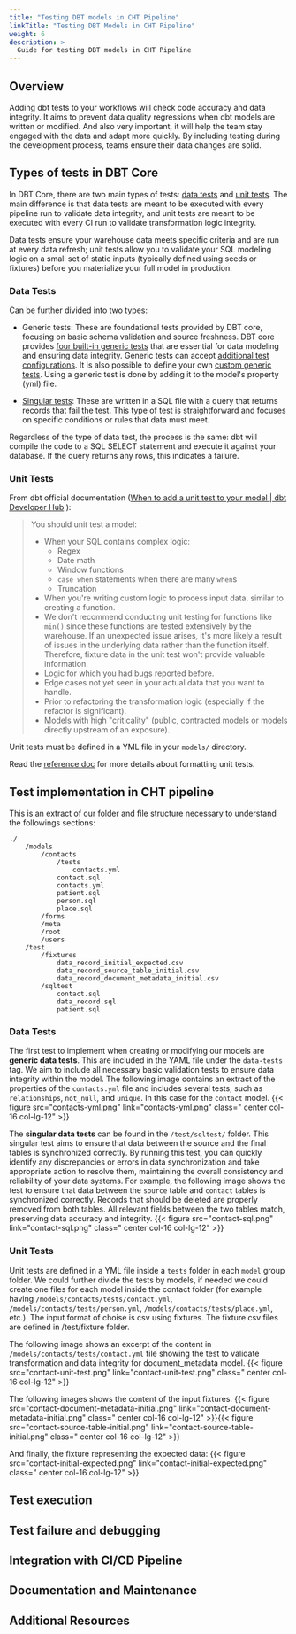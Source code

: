 ```yaml
---
title: "Testing DBT models in CHT Pipeline"
linkTitle: "Testing DBT Models in CHT Pipeline"
weight: 6
description: >
  Guide for testing DBT models in CHT Pipeline
---
```


## Overview

Adding dbt tests to your workflows will check code accuracy and data integrity. It aims to prevent data quality regressions when dbt models are written or modified. And also very important, it will help the team stay engaged with the data and adapt more quickly. By including testing during the development process, teams ensure their data changes are solid.

## Types of tests in DBT Core

In DBT Core, there are two main types of tests: [data tests](https://docs.getdbt.com/docs/build/data-tests) and [unit tests](https://docs.getdbt.com/docs/build/unit-tests). The main difference is that data tests are meant to be executed with every pipeline run to validate data integrity, and unit tests are meant to be executed with every CI run to validate transformation logic integrity.

Data tests ensure your warehouse data meets specific criteria and are run at every data refresh; unit tests allow you to validate your SQL modeling logic on a small set of static inputs (typically defined using seeds or fixtures) before you materialize your full model in production.

### Data Tests

Can be further divided into two types:
- Generic tests: These are foundational tests provided by DBT core, focusing on basic schema validation and source freshness. DBT core provides [four built-in generic tests](https://docs.getdbt.com/docs/build/data-tests#generic-data-tests) that are essential for data modeling and ensuring data integrity. Generic tests can accept [additional test configurations](https://docs.getdbt.com/reference/data-test-configs).
It is also possible to define your own [custom generic tests](https://docs.getdbt.com/best-practices/writing-custom-generic-tests).
Using a generic test is done by adding it to the model's property (yml) file.

- [Singular tests](https://docs.getdbt.com/docs/build/data-tests#singular-data-tests): These are written in a SQL file with a query that returns records that fail the test. This type of test is straightforward and focuses on specific conditions or rules that data must meet.

Regardless of the type of data test, the process is the same: dbt will compile the code to a SQL SELECT statement and execute it against your database. If the query returns any rows, this indicates a failure.

### Unit Tests

From dbt official documentation ([When to add a unit test to your model | dbt Developer Hub](https://docs.getdbt.com/docs/build/unit-tests#when-to-add-a-unit-test-to-your-model) ):

> You should unit test a model:
> - When your SQL contains complex logic:
>   - Regex
>   - Date math
>   - Window functions
>   - `case when` statements when there are many `when`s
>   - Truncation
> - When you're writing custom logic to process input data, similar to creating a function.
> - We don't recommend conducting unit testing for functions like `min()` since these functions are tested extensively by the warehouse. If an unexpected issue arises, it's more likely a result of issues in the underlying data rather than the function itself. Therefore, fixture data in the unit test won't provide valuable information.
> - Logic for which you had bugs reported before.
> - Edge cases not yet seen in your actual data that you want to handle.
> - Prior to refactoring the transformation logic (especially if the refactor is significant).
> - Models with high "criticality" (public, contracted models or models directly upstream of an exposure).

Unit tests must be defined in a YML file in your `models/` directory.

Read the [reference doc](https://docs.getdbt.com/reference/resource-properties/unit-tests) for more details about formatting unit tests.

## Test implementation in CHT pipeline

This is an extract of our folder and file structure necessary to understand the followings sections:

```
./
    /models
        /contacts
            /tests
                contacts.yml
            contact.sql
            contacts.yml
            patient.sql
            person.sql
            place.sql
        /forms
        /meta
        /root
        /users
    /test
        /fixtures
            data_record_initial_expected.csv
            data_record_source_table_initial.csv
            data_record_document_metadata_initial.csv
        /sqltest
            contact.sql
            data_record.sql
            patient.sql
```

### Data Tests

The first test to implement when creating or modifying our models are **generic data tests**. This are included in the YAML file under the `data-tests` tag. We aim to include all necessary basic validation tests to ensure data integrity within the model. The following image contains an extract of the properties of the  `contacts.yml` file and includes several tests, such as `relationships`, `not_null`, and `unique`. In this case for the `contact` model.
{{< figure src="contacts-yml.png" link="contacts-yml.png" class=" center col-16 col-lg-12" >}}

The **singular data tests** can be found in the `/test/sqltest/` folder.
This singular test aims to ensure that data between the source and the final tables is synchronized correctly. By running this test, you can quickly identify any discrepancies or errors in data synchronization and take appropriate action to resolve them, maintaining the overall consistency and reliability of your data systems. For example, the following image shows the test to ensure that data between the `source` table and `contact` tables is synchronized correctly.
Records that should be deleted are properly removed from both tables.
All relevant fields between the two tables match, preserving data accuracy and integrity.
{{< figure src="contact-sql.png" link="contact-sql.png" class=" center col-16 col-lg-12" >}}

### Unit Tests

Unit tests are defined in a YML file inside a `tests` folder in each `model` group folder. We could further divide the tests by models, if needed we could create one files for each model inside the contact folder (for example having `/models/contacts/tests/contact.yml`, `/models/contacts/tests/person.yml`, `/models/contacts/tests/place.yml`, etc.). The input format of choise is csv using fixtures. The fixture csv files are defined in /test/fixture folder.

The following image shows an excerpt of the content in `/models/contacts/tests/contact.yml` file showing the test to validate transformation and data integrity for document_metadata model.
{{< figure src="contact-unit-test.png" link="contact-unit-test.png" class=" center col-16 col-lg-12" >}}

The following images shows the content of the input fixtures.
{{< figure src="contact-document-metadata-initial.png" link="contact-document-metadata-initial.png" class=" center col-16 col-lg-12" >}}{{< figure src="contact-source-table-initial.png" link="contact-source-table-initial.png" class=" center col-16 col-lg-12" >}}

And finally, the fixture representing the expected data:
{{< figure src="contact-initial-expected.png" link="contact-initial-expected.png" class=" center col-16 col-lg-12" >}}

## Test execution
## Test failure and debugging
## Integration with CI/CD Pipeline
## Documentation and Maintenance
## Additional Resources
